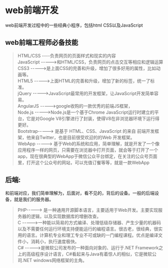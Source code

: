 #   web前端开发

web前端开发过程中的一些经典小程序，包括html CSS以及JavaScript

##  web前端工程师必备技能  

> HTML/CSS  ----负责网页的页面样式和现实的内容  
> JavaScript  ----->和HTML/CSS，负责网页的点击交互等相应和逻辑运算  
> CSS3 ----->是上面CSS的完善和升级，增加了很多好用的属性，比如动画等。  
> HTML5 ----->上面HTML的完善和升级，增加了新的标签，统一了标准。  
> jQuery ----->JavaScript最常用的开发框架，让JavaScript开发简单容易。  
> AngularJS ----->google收购的一款优秀的前端JS框架，  
> Node.js ----->Node.js是一个基于Chrome JavaScript运行时建立的平台，它是对Google V8引擎进行了封装，使得V8在非浏览器环境下运行得更好。  
>  Bootstrap-----> 是基于 HTML、CSS、JavaScript 的来自 前端开发框架，他来自Twitter，也是目前很受欢迎的的Web 开发框架。  
> WebApp -----> 基于Web的系统和应用，简单理解，就是开发了一个像应用程序一样的网页，只需要在浏览器中打开页面，就会等于打开了一个app，现在很典型的WebApp于微信公众平台绑定，在关注的公众号页面里，打开这个公众号的网站，可以充值订餐等等，就是一款WebApp   

## 后端:  
和前端对应，我们简单理解为，后面对，看不见的，背后的设备。一般的后端设备，就是我们的服务器。  
> PHP-----> 是一种通用开源脚本语言，主要适用于Web开发。主要实现服务器的逻辑，以及实现数据库的增删改查。  
>  C ----->一种能以简易的方式编译、处理低级存储器、产生少量的机器码以及不需要任何运行环境支持便能运行的编程语言。很古老，很经典，很实用的语言。计算机专业和理工专业不可或缺的一门编程课程。优点是编译文件小，消耗小，执行速度极快。  
> C# ----->是微软公司发布的一种面向对象的、运行于.NET Framework之上的高级程序设计语言，C#看起来与Java有着惊人的相似，它是微软公司.NET windows网络框架的主角。


